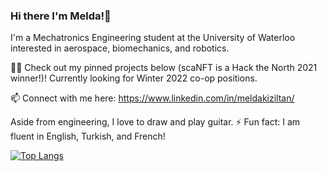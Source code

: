 ### Hi there I'm Melda!👋 

I'm a Mechatronics Engineering student at the University of Waterloo interested in aerospace, biomechanics, and robotics.

👩‍💻 Check out my pinned projects below (scaNFT is a Hack the North 2021 winner!)! Currently looking for Winter 2022 co-op positions.

📫 Connect with me here: https://www.linkedin.com/in/meldakiziltan/

Aside from engineering, I love to draw and play guitar. 
⚡ Fun fact: I am fluent in English, Turkish, and French!

[![Top Langs](https://github-readme-stats.vercel.app/api/top-langs/?username=meldakiziltan&layout=compact&theme=vue-dark)](https://github.com/anuraghazra/github-readme-stats)
